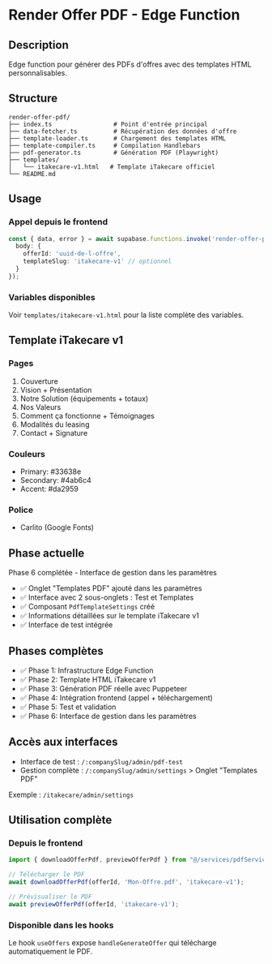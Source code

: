 # Render Offer PDF - Edge Function

## Description
Edge function pour générer des PDFs d'offres avec des templates HTML personnalisables.

## Structure
```
render-offer-pdf/
├── index.ts                 # Point d'entrée principal
├── data-fetcher.ts          # Récupération des données d'offre
├── template-loader.ts       # Chargement des templates HTML
├── template-compiler.ts     # Compilation Handlebars
├── pdf-generator.ts         # Génération PDF (Playwright)
├── templates/              
│   └── itakecare-v1.html   # Template iTakecare officiel
└── README.md
```

## Usage

### Appel depuis le frontend
```typescript
const { data, error } = await supabase.functions.invoke('render-offer-pdf', {
  body: { 
    offerId: 'uuid-de-l-offre',
    templateSlug: 'itakecare-v1' // optionnel
  }
});
```

### Variables disponibles
Voir `templates/itakecare-v1.html` pour la liste complète des variables.

## Template iTakecare v1

### Pages
1. Couverture
2. Vision + Présentation
3. Notre Solution (équipements + totaux)
4. Nos Valeurs
5. Comment ça fonctionne + Témoignages
6. Modalités du leasing
7. Contact + Signature

### Couleurs
- Primary: #33638e
- Secondary: #4ab6c4
- Accent: #da2959

### Police
- Carlito (Google Fonts)

## Phase actuelle
Phase 6 complétée - Interface de gestion dans les paramètres
- ✅ Onglet "Templates PDF" ajouté dans les paramètres
- ✅ Interface avec 2 sous-onglets : Test et Templates
- ✅ Composant `PdfTemplateSettings` créé
- ✅ Informations détaillées sur le template iTakecare v1
- ✅ Interface de test intégrée

## Phases complètes
- ✅ Phase 1: Infrastructure Edge Function
- ✅ Phase 2: Template HTML iTakecare v1
- ✅ Phase 3: Génération PDF réelle avec Puppeteer
- ✅ Phase 4: Intégration frontend (appel + téléchargement)
- ✅ Phase 5: Test et validation
- ✅ Phase 6: Interface de gestion dans les paramètres

## Accès aux interfaces
- Interface de test : `/:companySlug/admin/pdf-test`
- Gestion complète : `/:companySlug/admin/settings` > Onglet "Templates PDF"

Exemple : `/itakecare/admin/settings`

## Utilisation complète

### Depuis le frontend
```typescript
import { downloadOfferPdf, previewOfferPdf } from "@/services/pdfService";

// Télécharger le PDF
await downloadOfferPdf(offerId, 'Mon-Offre.pdf', 'itakecare-v1');

// Prévisualiser le PDF
await previewOfferPdf(offerId, 'itakecare-v1');
```

### Disponible dans les hooks
Le hook `useOffers` expose `handleGenerateOffer` qui télécharge automatiquement le PDF.
